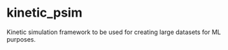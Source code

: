 # kinetic_psim
Kinetic simulation framework to be used for creating large datasets for ML purposes.
